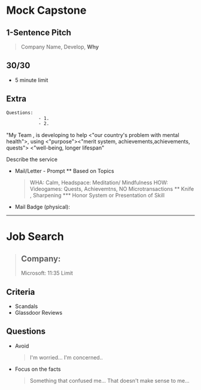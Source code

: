 # Mock Capstone

## 1-Sentence Pitch

> Company Name, Develop, **Why**

## 30/30

- 5 minute limit

## Extra

>

```bash
Questions:
            - 1.
            - 2.
```

"My Team <The Boys>, is developing <LifeScouts>
to help <"our country's problem with mental health">,
using <"purpose"><"merit system, achievements,achievements, quests">
<"well-being, longer lifespan"

Describe the service

- Mail/Letter - Prompt
  \*\* Based on Topics
  > WHA: Calm, Headspace: Meditation/ Mindfulness
  > HOW: Videogames: Quests, Achievemtns, NO Microtransactions
  > ** Knife , Sharpening \*** Honor System or Presentation of Skill
- Mail Badge (physical):

---

# Job Search

> ## Company:
>
> Microsoft: 11:35 Limit

## Criteria

- Scandals
- Glassdoor Reviews

## Questions

- Avoid
  > I'm worried...
  > I'm concerned..
- Focus on the facts
  > Something that confused me...
  > That doesn't make sense to me...
